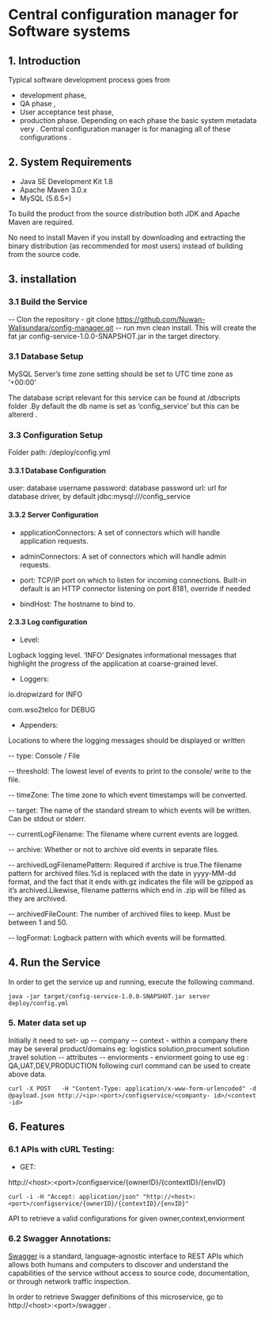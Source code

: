 # Central configuration manager for Software systems

## 1. Introduction 
  
Typical software development process goes from 
- development phase, 
- QA phase , 
- User acceptance test phase, 
- production phase.
Depending on each phase the basic system metadata very . Central configuration manager is for managing all of these configurations .

## 2. System Requirements

- Java SE Development Kit 1.8 
- Apache Maven 3.0.x 
- MySQL (5.6.5+)

To build the product from the source distribution both JDK and Apache Maven are required. 

No need to install Maven if you install by downloading and extracting the binary distribution (as recommended for most users) instead of building from the source code.
 

## 3. installation
### 3.1 Build the Service

-- Clon the repository - git clone https://github.com/Nuwan-Walisundara/config-manager.git
-- run mvn clean install. This will create the fat jar config-service-1.0.0-SNAPSHOT.jar in the target directory.


### 3.1 Database Setup
 

MySQL Server’s time zone setting should be set to UTC time zone as ‘+00:00'

The database script relevant for this service can be found at /dbscripts folder .By default the db name is set as ‘config_service’ but this can be altererd . 

### 3.3 Configuration Setup

Folder path:	/deploy/config.yml
 

#### 3.3.1 Database Configuration 

user: database username
password: database password
url: url for database driver, by default jdbc:mysql://<dburl>/config_service
 

#### 3.3.2 Server Configuration


- applicationConnectors: 
A set of connectors which will handle application requests. 

- adminConnectors: 
A set of connectors which will handle admin requests. 

- port: 
TCP/IP port on which to listen for incoming connections.
Built-in default is an HTTP connector listening on port 8181, override if needed

- bindHost: 
The hostname to bind to.
 

#### 2.3.3 Log configuration  
  

- Level:

Logback logging level. ‘INFO’ Designates informational messages that highlight the progress of the application at coarse-grained level. 

- Loggers:

io.dropwizard for INFO

com.wso2telco for DEBUG

- Appenders:

Locations to where the logging messages should be displayed or written

-- type:
Console / File

-- threshold: 
The lowest level of events to print to the console/ write to the file.

-- timeZone: 
The time zone to which event timestamps will be converted.
 
-- target: 
The name of the standard stream to which events will be written.
Can be stdout or stderr. 

-- currentLogFilename: 
The filename where current events are logged.

-- archive: 
Whether or not to archive old events in separate files.
  
-- archivedLogFilenamePattern: 
Required if archive is true.The filename pattern for archived files.%d is replaced with the date in yyyy-MM-dd format, and the fact that it ends with.gz indicates the file will be gzipped as it’s archived.Likewise, filename patterns which end in .zip will be filled as they are archived.

-- archivedFileCount: 
The number of archived files to keep.
Must be between 1 and 50. 

-- logFormat: 
Logback pattern with which events will be formatted.  


## 4. Run the Service

In order to get the service up and running, execute the following command.

```
java -jar target/config-service-1.0.0-SNAPSHOT.jar server deploy/config.yml
```




### 5. Mater data set up

   Initially it need to set- up
	-- company
	-- context - within a company there may be several product/domains eg: logistics solution,procument solution ,travel solution
	-- attributes 
	-- enviorments - enviorment going to use eg : QA,UAT,DEV,PRODUCTION
following curl command can be used to create above data.

```
curl -X POST   -H "Content-Type: application/x-www-form-urlencoded" -d @payload.json http://<ip>:<port>/configservice/<companty- id>/<context -id>
```


 


## 6. Features 

### 6.1 APIs with cURL Testing: 


- GET:
 
http://&lt;host&gt;:&lt;port&gt;/configservice/{ownerID}/{contextID}/{envID}

```
curl -i -H "Accept: application/json" "http://<host>:<port>/configservice/{ownerID}/{contextID}/{envID}"
```

API to retrieve a valid configurations for given owner,context,enviorment
  
 
  

### 6.2 Swagger Annotations:  

[Swagger](http://swagger.io/getting-started/) is a standard, language-agnostic interface to REST APIs which allows both humans and computers to discover and understand the capabilities of the service without access to source code, documentation, or through network traffic inspection.

  
In order to retrieve Swagger definitions of this microservice, go to http://&lt;host&gt;:&lt;port&gt;/swagger .
 
